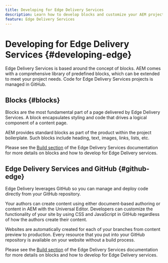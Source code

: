 ```yaml
---
title: Developing for Edge Delivery Services
description: Learn how to develop blocks and customize your AEM project to work with Edge Delivery Services.
feature: Edge Delivery Services
---
```


# Developing for Edge Delivery Services {#developing-edge}

Edge Delivery Services is based around the concept of blocks. AEM comes with a comprehensive library of predefined blocks, which can be extended to meet your project needs. Code for Edge Delivery Services projects is managed in GitHub.

## Blocks {#blocks}

Blocks are the most fundamental part of a page delivered by Edge Delivery Services. A block encapsulates styling and code that drives a logical component of a content page.

AEM provides standard blocks as part of the product within the project boilerplate. Such blocks include heading, text, images, links, lists, etc.

Please see the [Build section](/help/edge/build/block-collection/blocks.md) of the Edge Delivery Services documentation for more details on blocks and how to develop for Edge Delivery services.

## Edge Delivery Services and GitHub {#github-edge}

Edge Delivery leverages GitHub so you can manage and deploy code directly from your GitHub repository.

Your authors can create content using either document-based authoring or content in AEM with the Universal Editor. Developers can customize the functionality of your site by using CSS and JavaScript in GitHub regardless of how the authors create their content.

Websites are automatically created for each of your branches from content preview to production. Every resource that you put into your GitHub repository is available on your website without a build process.

Please see the [Build section](/help/edge/build/block-collection/blocks.md) of the Edge Delivery Services documentation for more details on blocks and how to develop for Edge Delivery services.
